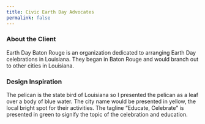 ```yaml
---
title: Civic Earth Day Advocates
permalink: false
---
```


### About the Client

Earth Day Baton Rouge is an organization dedicated to arranging Earth Day celebrations in Louisiana. They began in Baton Rouge and would branch out to other cities in Louisiana.

### Design Inspiration

The pelican is the state bird of Louisiana so I presented the pelican as a leaf over a body of blue water. The city name would be presented in yellow, the local bright spot for their activities. The tagline “Educate, Celebrate” is presented in green to signify the topic of the celebration and education.

